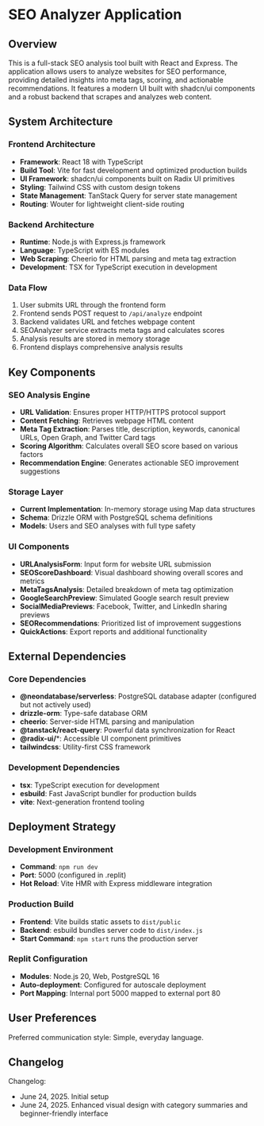 # SEO Analyzer Application

## Overview

This is a full-stack SEO analysis tool built with React and Express. The application allows users to analyze websites for SEO performance, providing detailed insights into meta tags, scoring, and actionable recommendations. It features a modern UI built with shadcn/ui components and a robust backend that scrapes and analyzes web content.

## System Architecture

### Frontend Architecture
- **Framework**: React 18 with TypeScript
- **Build Tool**: Vite for fast development and optimized production builds
- **UI Framework**: shadcn/ui components built on Radix UI primitives
- **Styling**: Tailwind CSS with custom design tokens
- **State Management**: TanStack Query for server state management
- **Routing**: Wouter for lightweight client-side routing

### Backend Architecture
- **Runtime**: Node.js with Express.js framework
- **Language**: TypeScript with ES modules
- **Web Scraping**: Cheerio for HTML parsing and meta tag extraction
- **Development**: TSX for TypeScript execution in development

### Data Flow
1. User submits URL through the frontend form
2. Frontend sends POST request to `/api/analyze` endpoint
3. Backend validates URL and fetches webpage content
4. SEOAnalyzer service extracts meta tags and calculates scores
5. Analysis results are stored in memory storage
6. Frontend displays comprehensive analysis results

## Key Components

### SEO Analysis Engine
- **URL Validation**: Ensures proper HTTP/HTTPS protocol support
- **Content Fetching**: Retrieves webpage HTML content
- **Meta Tag Extraction**: Parses title, description, keywords, canonical URLs, Open Graph, and Twitter Card tags
- **Scoring Algorithm**: Calculates overall SEO score based on various factors
- **Recommendation Engine**: Generates actionable SEO improvement suggestions

### Storage Layer
- **Current Implementation**: In-memory storage using Map data structures
- **Schema**: Drizzle ORM with PostgreSQL schema definitions
- **Models**: Users and SEO analyses with full type safety

### UI Components
- **URLAnalysisForm**: Input form for website URL submission
- **SEOScoreDashboard**: Visual dashboard showing overall scores and metrics
- **MetaTagsAnalysis**: Detailed breakdown of meta tag optimization
- **GoogleSearchPreview**: Simulated Google search result preview
- **SocialMediaPreviews**: Facebook, Twitter, and LinkedIn sharing previews
- **SEORecommendations**: Prioritized list of improvement suggestions
- **QuickActions**: Export reports and additional functionality

## External Dependencies

### Core Dependencies
- **@neondatabase/serverless**: PostgreSQL database adapter (configured but not actively used)
- **drizzle-orm**: Type-safe database ORM
- **cheerio**: Server-side HTML parsing and manipulation
- **@tanstack/react-query**: Powerful data synchronization for React
- **@radix-ui/***: Accessible UI component primitives
- **tailwindcss**: Utility-first CSS framework

### Development Dependencies
- **tsx**: TypeScript execution for development
- **esbuild**: Fast JavaScript bundler for production builds
- **vite**: Next-generation frontend tooling

## Deployment Strategy

### Development Environment
- **Command**: `npm run dev`
- **Port**: 5000 (configured in .replit)
- **Hot Reload**: Vite HMR with Express middleware integration

### Production Build
- **Frontend**: Vite builds static assets to `dist/public`
- **Backend**: esbuild bundles server code to `dist/index.js`
- **Start Command**: `npm start` runs the production server

### Replit Configuration
- **Modules**: Node.js 20, Web, PostgreSQL 16
- **Auto-deployment**: Configured for autoscale deployment
- **Port Mapping**: Internal port 5000 mapped to external port 80

## User Preferences

Preferred communication style: Simple, everyday language.

## Changelog

Changelog:
- June 24, 2025. Initial setup
- June 24, 2025. Enhanced visual design with category summaries and beginner-friendly interface